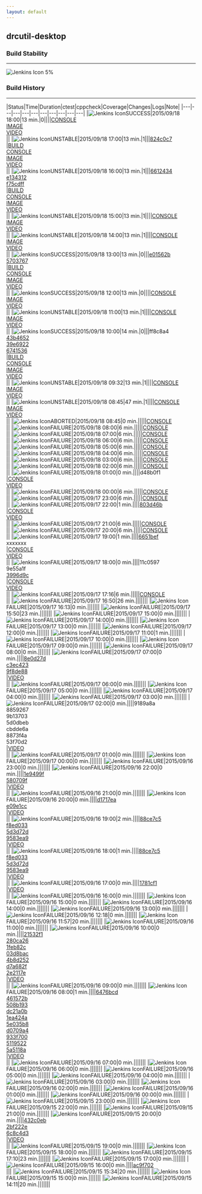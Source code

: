 ```yaml
---
layout: default
---
```

## drcutil-desktop
### Build Stability
___
![Jenkins Icon](http://jenkinshrg.github.io/images/48x48/health-00to19.png)
5%
  
### Build History
___
|Status|Time|Duration|<span class='badge'>ctest</span>|<span class='badge'>cppcheck</span>|Coverage|Changes|Logs|Note|
|---|---|---|---|---|---|---|---|---|---|
|![Jenkins Icon](http://jenkinshrg.github.io/images/24x24/blue.png)SUCCESS|2015/09/18 18:00|13 min.|0||||[CONSOLE](https://drive.google.com/file/d/0B54sHwaxmuM4cS1EU2lSaHk2bDg/view?usp=drivesdk)<br>[IMAGE](https://drive.google.com/file/d/0B54sHwaxmuM4NDJQYVdQRWJRQ2s/view?usp=drivesdk)<br>[VIDEO](https://drive.google.com/file/d/0B54sHwaxmuM4T0M4NEhOc2tqbEE/view?usp=drivesdk)<br>||
|![Jenkins Icon](http://jenkinshrg.github.io/images/24x24/yellow.png)UNSTABLE|2015/09/18 17:00|13 min.|1|||[824c0c7](https://github.com/jvrc/JVRCPlugin/commit/824c0c7)<br>|[BUILD](https://drive.google.com/file/d/0B54sHwaxmuM4anJvZjFZMHczNTg/view?usp=drivesdk)<br>[CONSOLE](https://drive.google.com/file/d/0B54sHwaxmuM4dklubjIwdGpFdlk/view?usp=drivesdk)<br>[IMAGE](https://drive.google.com/file/d/0B54sHwaxmuM4eUMwOVllRDJtX0E/view?usp=drivesdk)<br>[VIDEO](https://drive.google.com/file/d/0B54sHwaxmuM4MVlSTlRUaXFMbEk/view?usp=drivesdk)<br>||
|![Jenkins Icon](http://jenkinshrg.github.io/images/24x24/yellow.png)UNSTABLE|2015/09/18 16:00|13 min.|1|||[6612434](https://github.com/jvrc/JVRCPlugin/commit/6612434)<br>[e134312](https://github.com/jvrc/JVRCPlugin/commit/e134312)<br>[f75cdff](https://github.com/jrl-umi3218/hrpsys-humanoid/commit/f75cdff)<br>|[BUILD](https://drive.google.com/file/d/0B54sHwaxmuM4VTUwRk9tTWFESkU/view?usp=drivesdk)<br>[CONSOLE](https://drive.google.com/file/d/0B54sHwaxmuM4UVBmZk9yaDFYajg/view?usp=drivesdk)<br>[IMAGE](https://drive.google.com/file/d/0B54sHwaxmuM4UTBqVS1nTEZhNnM/view?usp=drivesdk)<br>[VIDEO](https://drive.google.com/file/d/0B54sHwaxmuM4blJwWUk5dkdvS00/view?usp=drivesdk)<br>||
|![Jenkins Icon](http://jenkinshrg.github.io/images/24x24/yellow.png)UNSTABLE|2015/09/18 15:00|13 min.|1||||[CONSOLE](https://drive.google.com/file/d/0B54sHwaxmuM4TXdRSlhINUVqcFU/view?usp=drivesdk)<br>[IMAGE](https://drive.google.com/file/d/0B54sHwaxmuM4X3hhYmlYS1RPNnc/view?usp=drivesdk)<br>[VIDEO](https://drive.google.com/file/d/0B54sHwaxmuM4cll4MkpLVmtwcm8/view?usp=drivesdk)<br>||
|![Jenkins Icon](http://jenkinshrg.github.io/images/24x24/yellow.png)UNSTABLE|2015/09/18 14:00|13 min.|1||||[CONSOLE](https://drive.google.com/file/d/0B54sHwaxmuM4RFpYaC1ydE1SWHM/view?usp=drivesdk)<br>[IMAGE](https://drive.google.com/file/d/0B54sHwaxmuM4M29ZZWRZMXdFVXc/view?usp=drivesdk)<br>[VIDEO](https://drive.google.com/file/d/0B54sHwaxmuM4aU8xOEtBc2xUTGc/view?usp=drivesdk)<br>||
|![Jenkins Icon](http://jenkinshrg.github.io/images/24x24/blue.png)SUCCESS|2015/09/18 13:00|13 min.|0|||[e01562b](https://github.com/jrl-umi3218/hrpsys-humanoid/commit/e01562b)<br>[5703767](https://github.com/jrl-umi3218/hrpsys-humanoid/commit/5703767)<br>|[BUILD](https://drive.google.com/file/d/0B54sHwaxmuM4ZGtsMmp4X0dnVUk/view?usp=drivesdk)<br>[CONSOLE](https://drive.google.com/file/d/0B54sHwaxmuM4Sy12VTVSaVNSM0E/view?usp=drivesdk)<br>[IMAGE](https://drive.google.com/file/d/0B54sHwaxmuM4ME54d1hhZGRQOVU/view?usp=drivesdk)<br>[VIDEO](https://drive.google.com/file/d/0B54sHwaxmuM4YVpkLXk5UlFpYzg/view?usp=drivesdk)<br>||
|![Jenkins Icon](http://jenkinshrg.github.io/images/24x24/blue.png)SUCCESS|2015/09/18 12:00|13 min.|0||||[CONSOLE](https://drive.google.com/file/d/0B54sHwaxmuM4V2VJQS12T0VCTDg/view?usp=drivesdk)<br>[IMAGE](https://drive.google.com/file/d/0B54sHwaxmuM4cDhiYU91dVZjVW8/view?usp=drivesdk)<br>[VIDEO](https://drive.google.com/file/d/0B54sHwaxmuM4U1o4REFlZUU3M2M/view?usp=drivesdk)<br>||
|![Jenkins Icon](http://jenkinshrg.github.io/images/24x24/yellow.png)UNSTABLE|2015/09/18 11:00|13 min.|1||||[CONSOLE](https://drive.google.com/file/d/0B54sHwaxmuM4d2FxRG5wbEJZdDA/view?usp=drivesdk)<br>[IMAGE](https://drive.google.com/file/d/0B54sHwaxmuM4OTg3eXFTdzdrdXM/view?usp=drivesdk)<br>[VIDEO](https://drive.google.com/file/d/0B54sHwaxmuM4QzZVRHJ4aUh0bGs/view?usp=drivesdk)<br>||
|![Jenkins Icon](http://jenkinshrg.github.io/images/24x24/blue.png)SUCCESS|2015/09/18 10:00|14 min.|0|||ff8c8a4<br>[43b4652](https://github.com/jrl-umi3218/hrpsys-humanoid/commit/43b4652)<br>[39e6922](https://github.com/jrl-umi3218/hrpsys-humanoid/commit/39e6922)<br>[6741536](https://github.com/jrl-umi3218/hrpsys-humanoid/commit/6741536)<br>|[BUILD](https://drive.google.com/file/d/0B54sHwaxmuM4Qzdwa2VLbjk2MUE/view?usp=drivesdk)<br>[CONSOLE](https://drive.google.com/file/d/0B54sHwaxmuM4SkJ0N3JxYlBrUG8/view?usp=drivesdk)<br>[IMAGE](https://drive.google.com/file/d/0B54sHwaxmuM4YTVIOXlKakdzM0U/view?usp=drivesdk)<br>[VIDEO](https://drive.google.com/file/d/0B54sHwaxmuM4X09TU3I4OHNjOFU/view?usp=drivesdk)<br>||
|![Jenkins Icon](http://jenkinshrg.github.io/images/24x24/yellow.png)UNSTABLE|2015/09/18 09:32|13 min.|1||||[CONSOLE](https://drive.google.com/file/d/0B54sHwaxmuM4dndTVm9JdVVTRGM/view?usp=drivesdk)<br>[IMAGE](https://drive.google.com/file/d/0B54sHwaxmuM4RWZCbkptNVlmTjg/view?usp=drivesdk)<br>[VIDEO](https://drive.google.com/file/d/0B54sHwaxmuM4SW45eVBJc25yaGc/view?usp=drivesdk)<br>||
|![Jenkins Icon](http://jenkinshrg.github.io/images/24x24/yellow.png)UNSTABLE|2015/09/18 08:45|47 min.|1||||[CONSOLE](https://drive.google.com/file/d/0B54sHwaxmuM4RW5zTXhGajZCQWs/view?usp=drivesdk)<br>[IMAGE](https://drive.google.com/file/d/0B54sHwaxmuM4QndWakRBZ3U5ZE0/view?usp=drivesdk)<br>[VIDEO](https://drive.google.com/file/d/0B54sHwaxmuM4MzVnSWdNVjk3VG8/view?usp=drivesdk)<br>||
|![Jenkins Icon](http://jenkinshrg.github.io/images/24x24/yellow.png)ABORTED|2015/09/18 08:45|0 min.|||||[CONSOLE](https://drive.google.com/file/d/0B54sHwaxmuM4bHZoMnN4M3lIbmc/view?usp=drivesdk)<br>||
|![Jenkins Icon](http://jenkinshrg.github.io/images/24x24/red.png)FAILURE|2015/09/18 08:00|6 min.|||||[CONSOLE](https://drive.google.com/file/d/0B54sHwaxmuM4bHZoMnN4M3lIbmc/view?usp=drivesdk)<br>||
|![Jenkins Icon](http://jenkinshrg.github.io/images/24x24/red.png)FAILURE|2015/09/18 07:00|6 min.|||||[CONSOLE](https://drive.google.com/file/d/0B54sHwaxmuM4RVNTem9LdHRUYWs/view?usp=drivesdk)<br>||
|![Jenkins Icon](http://jenkinshrg.github.io/images/24x24/red.png)FAILURE|2015/09/18 06:00|6 min.|||||[CONSOLE](https://drive.google.com/file/d/0B54sHwaxmuM4M2xXUlhRdkJFY28/view?usp=drivesdk)<br>||
|![Jenkins Icon](http://jenkinshrg.github.io/images/24x24/red.png)FAILURE|2015/09/18 05:00|6 min.|||||[CONSOLE](https://drive.google.com/file/d/0B54sHwaxmuM4ek5DQmdiZjVCMTQ/view?usp=drivesdk)<br>||
|![Jenkins Icon](http://jenkinshrg.github.io/images/24x24/red.png)FAILURE|2015/09/18 04:00|6 min.|||||[CONSOLE](https://drive.google.com/file/d/0B54sHwaxmuM4eDdINERyRjBQWms/view?usp=drivesdk)<br>||
|![Jenkins Icon](http://jenkinshrg.github.io/images/24x24/red.png)FAILURE|2015/09/18 03:00|6 min.|||||[CONSOLE](https://drive.google.com/file/d/0B54sHwaxmuM4MUVSbEh1OUdJYm8/view?usp=drivesdk)<br>||
|![Jenkins Icon](http://jenkinshrg.github.io/images/24x24/red.png)FAILURE|2015/09/18 02:00|6 min.|||||[CONSOLE](https://drive.google.com/file/d/0B54sHwaxmuM4SGpFNmFRRS11Wjg/view?usp=drivesdk)<br>||
|![Jenkins Icon](http://jenkinshrg.github.io/images/24x24/red.png)FAILURE|2015/09/18 01:00|0 min.||||d48b0f1<br>|[CONSOLE](https://drive.google.com/file/d/0B54sHwaxmuM4WEZ0T0MwRllZVU0/view?usp=drivesdk)<br>[VIDEO](https://drive.google.com/file/d/0B54sHwaxmuM4OG1ERHB2SHVIb0k/view?usp=drivesdk)<br>||
|![Jenkins Icon](http://jenkinshrg.github.io/images/24x24/red.png)FAILURE|2015/09/18 00:00|6 min.|||||[CONSOLE](https://drive.google.com/file/d/0B54sHwaxmuM4dlRHNmlBMGFhZVE/view?usp=drivesdk)<br>||
|![Jenkins Icon](http://jenkinshrg.github.io/images/24x24/red.png)FAILURE|2015/09/17 23:00|6 min.|||||[CONSOLE](https://drive.google.com/file/d/0B54sHwaxmuM4dW9JQlNiQjlWTFk/view?usp=drivesdk)<br>||
|![Jenkins Icon](http://jenkinshrg.github.io/images/24x24/red.png)FAILURE|2015/09/17 22:00|1 min.||||[803d46b](https://github.com/jrl-umi3218/hmc2/commit/803d46b)<br>|[CONSOLE](https://drive.google.com/file/d/0B54sHwaxmuM4Z3pOWEtVa2xfTlk/view?usp=drivesdk)<br>[VIDEO](https://drive.google.com/file/d/0B54sHwaxmuM4cWpibHJxN09nN00/view?usp=drivesdk)<br>||
|![Jenkins Icon](http://jenkinshrg.github.io/images/24x24/red.png)FAILURE|2015/09/17 21:00|6 min.|||||[CONSOLE](https://drive.google.com/file/d/0B54sHwaxmuM4ZkhmeHotckVmRFU/view?usp=drivesdk)<br>||
|![Jenkins Icon](http://jenkinshrg.github.io/images/24x24/red.png)FAILURE|2015/09/17 20:00|6 min.|||||[CONSOLE](https://drive.google.com/file/d/0B54sHwaxmuM4SUZvcDh1cHYxT2M/view?usp=drivesdk)<br>||
|![Jenkins Icon](http://jenkinshrg.github.io/images/24x24/red.png)FAILURE|2015/09/17 19:00|1 min.||||[6651bef](https://github.com/jrl-umi3218/hrpsys-humanoid/commit/6651bef)<br>xxxxxxx<br>|[CONSOLE](https://drive.google.com/file/d/0B54sHwaxmuM4aHR4cXM2dTdsOFU/view?usp=drivesdk)<br>[VIDEO](https://drive.google.com/file/d/0B54sHwaxmuM4bHVoaGZ5ckYyZzA/view?usp=drivesdk)<br>||
|![Jenkins Icon](http://jenkinshrg.github.io/images/24x24/red.png)FAILURE|2015/09/17 18:00|0 min.||||11c0597<br>9e55a1f<br>[3996d9c](https://github.com/jrl-umi3218/hrpcnoid/commit/3996d9c)<br>|[CONSOLE](https://drive.google.com/file/d/0B54sHwaxmuM4d0tMQTlpV1pPWDg/view?usp=drivesdk)<br>[VIDEO](https://drive.google.com/file/d/0B54sHwaxmuM4QVRjRDRtYkhZRDQ/view?usp=drivesdk)<br>||
|![Jenkins Icon](http://jenkinshrg.github.io/images/24x24/red.png)FAILURE|2015/09/17 17:16|6 min.|||||[CONSOLE](https://drive.google.com/file/d/0B54sHwaxmuM4ek5tMkx3UzE1eU0/view?usp=drivesdk)<br>||
|![Jenkins Icon](http://jenkinshrg.github.io/images/24x24/red.png)FAILURE|2015/09/17 16:50|26 min.|||||||
|![Jenkins Icon](http://jenkinshrg.github.io/images/24x24/red.png)FAILURE|2015/09/17 16:13|0 min.|||||||
|![Jenkins Icon](http://jenkinshrg.github.io/images/24x24/red.png)FAILURE|2015/09/17 15:50|23 min.|||||||
|![Jenkins Icon](http://jenkinshrg.github.io/images/24x24/red.png)FAILURE|2015/09/17 15:00|0 min.|||||||
|![Jenkins Icon](http://jenkinshrg.github.io/images/24x24/red.png)FAILURE|2015/09/17 14:00|0 min.|||||||
|![Jenkins Icon](http://jenkinshrg.github.io/images/24x24/red.png)FAILURE|2015/09/17 13:00|0 min.|||||||
|![Jenkins Icon](http://jenkinshrg.github.io/images/24x24/red.png)FAILURE|2015/09/17 12:00|0 min.|||||||
|![Jenkins Icon](http://jenkinshrg.github.io/images/24x24/red.png)FAILURE|2015/09/17 11:00|1 min.|||||||
|![Jenkins Icon](http://jenkinshrg.github.io/images/24x24/red.png)FAILURE|2015/09/17 10:00|0 min.|||||||
|![Jenkins Icon](http://jenkinshrg.github.io/images/24x24/red.png)FAILURE|2015/09/17 09:00|0 min.|||||||
|![Jenkins Icon](http://jenkinshrg.github.io/images/24x24/red.png)FAILURE|2015/09/17 08:00|0 min.|||||||
|![Jenkins Icon](http://jenkinshrg.github.io/images/24x24/red.png)FAILURE|2015/09/17 07:00|0 min.||||[8e0d27d](https://github.com/jrl-umi3218/hmc2/commit/8e0d27d)<br>[c3ec423](https://github.com/jrl-umi3218/hrpcnoid/commit/c3ec423)<br>[9f8de88](https://github.com/jrl-umi3218/hrpsys-humanoid/commit/9f8de88)<br>|[VIDEO](https://drive.google.com/file/d/0B54sHwaxmuM4QVlQeEVKeWFSOEE/view?usp=drivesdk)<br>||
|![Jenkins Icon](http://jenkinshrg.github.io/images/24x24/red.png)FAILURE|2015/09/17 06:00|0 min.|||||||
|![Jenkins Icon](http://jenkinshrg.github.io/images/24x24/red.png)FAILURE|2015/09/17 05:00|0 min.|||||||
|![Jenkins Icon](http://jenkinshrg.github.io/images/24x24/red.png)FAILURE|2015/09/17 04:00|0 min.|||||||
|![Jenkins Icon](http://jenkinshrg.github.io/images/24x24/red.png)FAILURE|2015/09/17 03:00|0 min.|||||||
|![Jenkins Icon](http://jenkinshrg.github.io/images/24x24/red.png)FAILURE|2015/09/17 02:00|0 min.||||9189a8a<br>8859267<br>9b13703<br>5d0dbeb<br>cbdde6a<br>8873f4a<br>53f70d2<br>|[VIDEO](https://drive.google.com/file/d/0B54sHwaxmuM4Vml5YmUtc1F0Ujg/view?usp=drivesdk)<br>||
|![Jenkins Icon](http://jenkinshrg.github.io/images/24x24/red.png)FAILURE|2015/09/17 01:00|0 min.|||||||
|![Jenkins Icon](http://jenkinshrg.github.io/images/24x24/red.png)FAILURE|2015/09/17 00:00|0 min.|||||||
|![Jenkins Icon](http://jenkinshrg.github.io/images/24x24/red.png)FAILURE|2015/09/16 23:00|0 min.|||||||
|![Jenkins Icon](http://jenkinshrg.github.io/images/24x24/red.png)FAILURE|2015/09/16 22:00|0 min.||||[1e9499f](https://github.com/fkanehiro/openhrp3/commit/1e9499f)<br>[580709f](https://github.com/fkanehiro/openhrp3/commit/580709f)<br>|[VIDEO](https://drive.google.com/file/d/0B54sHwaxmuM4S1AwOU1Kc3B3cEk/view?usp=drivesdk)<br>||
|![Jenkins Icon](http://jenkinshrg.github.io/images/24x24/red.png)FAILURE|2015/09/16 21:00|0 min.|||||||
|![Jenkins Icon](http://jenkinshrg.github.io/images/24x24/red.png)FAILURE|2015/09/16 20:00|0 min.||||[d1717ea](https://github.com/jrl-umi3218/hrpcnoid/commit/d1717ea)<br>[e09e1cc](https://github.com/jrl-umi3218/hrpsys-humanoid/commit/e09e1cc)<br>|[VIDEO](https://drive.google.com/file/d/0B54sHwaxmuM4NWVCNUxpb1BsNkk/view?usp=drivesdk)<br>||
|![Jenkins Icon](http://jenkinshrg.github.io/images/24x24/red.png)FAILURE|2015/09/16 19:00|2 min.||||[88ce7c5](https://github.com/jrl-umi3218/hmc2/commit/88ce7c5)<br>[f8ed033](https://github.com/jrl-umi3218/hrpcnoid/commit/f8ed033)<br>[5d3d72d](https://github.com/jrl-umi3218/hrpsys-humanoid/commit/5d3d72d)<br>[9583ea9](ssh://atom.a01.aist.go.jp/git/jvrc/commit/9583ea9)<br>|[VIDEO](https://drive.google.com/file/d/0B54sHwaxmuM4Tk9mVVNkZ1RNVVU/view?usp=drivesdk)<br>||
|![Jenkins Icon](http://jenkinshrg.github.io/images/24x24/red.png)FAILURE|2015/09/16 18:00|1 min.||||[88ce7c5](https://github.com/jrl-umi3218/hmc2/commit/88ce7c5)<br>[f8ed033](https://github.com/jrl-umi3218/hrpcnoid/commit/f8ed033)<br>[5d3d72d](https://github.com/jrl-umi3218/hrpsys-humanoid/commit/5d3d72d)<br>[9583ea9](ssh://atom.a01.aist.go.jp/git/jvrc/commit/9583ea9)<br>|[VIDEO](https://drive.google.com/file/d/0B54sHwaxmuM4Tk9mVVNkZ1RNVVU/view?usp=drivesdk)<br>||
|![Jenkins Icon](http://jenkinshrg.github.io/images/24x24/red.png)FAILURE|2015/09/16 17:00|0 min.||||[1781cf1](https://github.com/jrl-umi3218/hrpsys-humanoid/commit/1781cf1)<br>|[VIDEO](https://drive.google.com/file/d/0B54sHwaxmuM4ako2NjJKcGN0YlE/view?usp=drivesdk)<br>||
|![Jenkins Icon](http://jenkinshrg.github.io/images/24x24/red.png)FAILURE|2015/09/16 16:00|0 min.|||||||
|![Jenkins Icon](http://jenkinshrg.github.io/images/24x24/red.png)FAILURE|2015/09/16 15:00|0 min.|||||||
|![Jenkins Icon](http://jenkinshrg.github.io/images/24x24/red.png)FAILURE|2015/09/16 14:00|0 min.|||||||
|![Jenkins Icon](http://jenkinshrg.github.io/images/24x24/red.png)FAILURE|2015/09/16 13:00|0 min.|||||||
|![Jenkins Icon](http://jenkinshrg.github.io/images/24x24/red.png)FAILURE|2015/09/16 12:18|0 min.|||||||
|![Jenkins Icon](http://jenkinshrg.github.io/images/24x24/red.png)FAILURE|2015/09/16 11:57|20 min.|||||||
|![Jenkins Icon](http://jenkinshrg.github.io/images/24x24/red.png)FAILURE|2015/09/16 11:00|0 min.|||||||
|![Jenkins Icon](http://jenkinshrg.github.io/images/24x24/red.png)FAILURE|2015/09/16 10:00|0 min.||||[21532f1](https://github.com/jrl-umi3218/hrpcnoid/commit/21532f1)<br>[280ca26](https://github.com/jrl-umi3218/hrpcnoid/commit/280ca26)<br>[1feb82c](https://github.com/jrl-umi3218/hrpcnoid/commit/1feb82c)<br>[03d8bac](https://github.com/jrl-umi3218/hrpcnoid/commit/03d8bac)<br>[4b8d252](https://github.com/jrl-umi3218/hrpcnoid/commit/4b8d252)<br>[d7a682f](https://github.com/fkanehiro/hrpsys-base/commit/d7a682f)<br>[2e2117e](https://github.com/fkanehiro/hrpsys-base/commit/2e2117e)<br>|[VIDEO](https://drive.google.com/file/d/0B54sHwaxmuM4LWtfUXNoLUE2TW8/view?usp=drivesdk)<br>||
|![Jenkins Icon](http://jenkinshrg.github.io/images/24x24/red.png)FAILURE|2015/09/16 09:00|0 min.|||||||
|![Jenkins Icon](http://jenkinshrg.github.io/images/24x24/red.png)FAILURE|2015/09/16 08:00|1 min.||||[6476bcd](https://github.com/fkanehiro/hrpsys-base/commit/6476bcd)<br>[461572b](https://github.com/fkanehiro/hrpsys-base/commit/461572b)<br>[508b193](https://github.com/fkanehiro/hrpsys-base/commit/508b193)<br>[dc21a0b](https://github.com/fkanehiro/hrpsys-base/commit/dc21a0b)<br>[1ea424a](https://github.com/fkanehiro/hrpsys-base/commit/1ea424a)<br>[5e035b8](https://github.com/fkanehiro/hrpsys-base/commit/5e035b8)<br>[d0709a4](https://github.com/fkanehiro/hrpsys-base/commit/d0709a4)<br>[933f700](https://github.com/fkanehiro/hrpsys-base/commit/933f700)<br>[5119522](https://github.com/fkanehiro/hrpsys-base/commit/5119522)<br>[5a5118a](https://github.com/fkanehiro/hrpsys-base/commit/5a5118a)<br>|[VIDEO](https://drive.google.com/file/d/0B54sHwaxmuM4WGZpWkUzOUFpeUU/view?usp=drivesdk)<br>||
|![Jenkins Icon](http://jenkinshrg.github.io/images/24x24/red.png)FAILURE|2015/09/16 07:00|0 min.|||||||
|![Jenkins Icon](http://jenkinshrg.github.io/images/24x24/red.png)FAILURE|2015/09/16 06:00|0 min.|||||||
|![Jenkins Icon](http://jenkinshrg.github.io/images/24x24/red.png)FAILURE|2015/09/16 05:00|0 min.|||||||
|![Jenkins Icon](http://jenkinshrg.github.io/images/24x24/red.png)FAILURE|2015/09/16 04:00|0 min.|||||||
|![Jenkins Icon](http://jenkinshrg.github.io/images/24x24/red.png)FAILURE|2015/09/16 03:00|0 min.|||||||
|![Jenkins Icon](http://jenkinshrg.github.io/images/24x24/red.png)FAILURE|2015/09/16 02:00|0 min.|||||||
|![Jenkins Icon](http://jenkinshrg.github.io/images/24x24/red.png)FAILURE|2015/09/16 01:00|0 min.|||||||
|![Jenkins Icon](http://jenkinshrg.github.io/images/24x24/red.png)FAILURE|2015/09/16 00:00|0 min.|||||||
|![Jenkins Icon](http://jenkinshrg.github.io/images/24x24/red.png)FAILURE|2015/09/15 23:00|0 min.|||||||
|![Jenkins Icon](http://jenkinshrg.github.io/images/24x24/red.png)FAILURE|2015/09/15 22:00|0 min.|||||||
|![Jenkins Icon](http://jenkinshrg.github.io/images/24x24/red.png)FAILURE|2015/09/15 21:00|0 min.|||||||
|![Jenkins Icon](http://jenkinshrg.github.io/images/24x24/red.png)FAILURE|2015/09/15 20:00|0 min.||||[432c0eb](https://github.com/jrl-umi3218/hmc2/commit/432c0eb)<br>[2bf222e](https://github.com/jrl-umi3218/hrpcnoid/commit/2bf222e)<br>[6c8c4d3](https://github.com/jrl-umi3218/hrpsys-humanoid/commit/6c8c4d3)<br>|[VIDEO](https://drive.google.com/file/d/0B54sHwaxmuM4ZW5xUWVZeEJfTm8/view?usp=drivesdk)<br>||
|![Jenkins Icon](http://jenkinshrg.github.io/images/24x24/red.png)FAILURE|2015/09/15 19:00|0 min.|||||||
|![Jenkins Icon](http://jenkinshrg.github.io/images/24x24/red.png)FAILURE|2015/09/15 18:00|0 min.|||||||
|![Jenkins Icon](http://jenkinshrg.github.io/images/24x24/red.png)FAILURE|2015/09/15 17:10|23 min.|||||||
|![Jenkins Icon](http://jenkinshrg.github.io/images/24x24/red.png)FAILURE|2015/09/15 17:00|0 min.|||||||
|![Jenkins Icon](http://jenkinshrg.github.io/images/24x24/red.png)FAILURE|2015/09/15 16:00|0 min.||||[ac9f702](https://github.com/jvrc/JVRCPlugin/commit/ac9f702)<br>|||
|![Jenkins Icon](http://jenkinshrg.github.io/images/24x24/red.png)FAILURE|2015/09/15 15:34|20 min.|||||||
|![Jenkins Icon](http://jenkinshrg.github.io/images/24x24/red.png)FAILURE|2015/09/15 15:00|0 min.|||||||
|![Jenkins Icon](http://jenkinshrg.github.io/images/24x24/red.png)FAILURE|2015/09/15 14:11|20 min.|||||||
